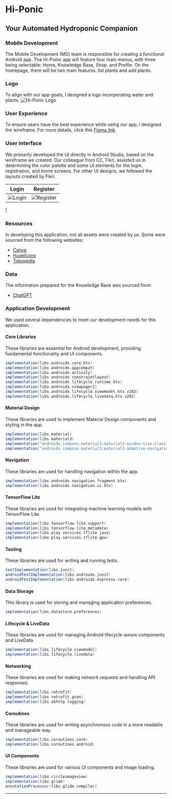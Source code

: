 
# Hi-Ponic
## Your Automated Hydroponic Companion

### Mobile Development
The Mobile Development (MD) team is responsible for creating a functional Android app. The Hi-Ponic app will feature four main menus, with three being selectable: Home, Knowledge Base, Shop, and Profile. On the homepage, there will be two main features: list plants and add plants.

### Logo
To align with our app goals, I designed a logo incorporating water and plants.
![Hi-Ponic Logo](https://github.com/HI-PONIC/Mobile-Development/assets/100133797/6ed7e733-daf8-4e8d-ab35-49943440e316)

### User Experience
To ensure users have the best experience while using our app, I designed the wireframe. For more details, click this [Figma link](https://www.figma.com/design/BbO3VWk35BVkAzQxRB17V4/Hi-Ponic?node-id=0-1&t=vF8Mnng3zaIonYan-0).

### User Interface
We primarily developed the UI directly in Android Studio, based on the wireframe we created. Our colleague from CC, Fikri, assisted us in determining the color palette and some UI elements for the login, registration, and home screens. For other UI designs, we followed the layouts created by Fikri.

| Login                                                | Register                                               |
|-------------------------------------------------------|--------------------------------------------------------|
| ![Login](https://github.com/HI-PONIC/Mobile-Development/assets/100133797/3bb5cd54-05c0-4a63-a53a-b06db86e06c4) | ![Register](https://github.com/HI-PONIC/Mobile-Development/assets/100133797/43995d0d-f738-468f-b64c-dade88fcb8a0)
 |

### Resources
In developing this application, not all assets were created by us. Some were sourced from the following websites:
- [Canva](https://www.canva.com/)
- [HugeIcons](https://hugeicons.com/)
- [Tokopedia](https://www.tokopedia.com/)

### Data
The information prepared for the Knowledge Base was sourced from:
- [ChatGPT](https://chatgpt.com/)

### Application Development
We used several dependencies to meet our development needs for this application.

#### Core Libraries
These libraries are essential for Android development, providing fundamental functionality and UI components.
```groovy
implementation(libs.androidx.core.ktx)
implementation(libs.androidx.appcompat)
implementation(libs.androidx.activity)
implementation(libs.androidx.constraintlayout)
implementation(libs.androidx.lifecycle.runtime.ktx)
implementation(libs.androidx.viewpager2)
implementation(libs.androidx.lifecycle.viewmodel.ktx.v282)
implementation(libs.androidx.lifecycle.livedata.ktx.v282)
```

#### Material Design
These libraries are used to implement Material Design components and styling in the app.
```groovy
implementation(libs.material)
implementation(libs.material3)
implementation("androidx.compose.material3:material3-window-size-class:1.2.1")
implementation("androidx.compose.material3:material3-adaptive-navigation-suite:1.3.0-beta02")
```

#### Navigation
These libraries are used for handling navigation within the app.
```groovy
implementation(libs.androidx.navigation.fragment.ktx)
implementation(libs.androidx.navigation.ui.ktx)
```

#### TensorFlow Lite
These libraries are used for integrating machine learning models with TensorFlow Lite.
```groovy
implementation(libs.tensorflow.lite.support)
implementation(libs.tensorflow.lite.metadata)
implementation(libs.play.services.tflite.java)
implementation(libs.play.services.tflite.gpu)
```

#### Testing
These libraries are used for writing and running tests.
```groovy
testImplementation(libs.junit)
androidTestImplementation(libs.androidx.junit)
androidTestImplementation(libs.androidx.espresso.core)
```

#### Data Storage
This library is used for storing and managing application preferences.
```groovy
implementation(libs.datastore.preferences)
```

#### Lifecycle & LiveData
These libraries are used for managing Android lifecycle-aware components and LiveData.
```groovy
implementation(libs.lifecycle.viewmodel)
implementation(libs.lifecycle.livedata)
```

#### Networking
These libraries are used for making network requests and handling API responses.
```groovy
implementation(libs.retrofit)
implementation(libs.retrofit.gson)
implementation(libs.okhttp.logging)
```

#### Coroutines
These libraries are used for writing asynchronous code in a more readable and manageable way.
```groovy
implementation(libs.coroutines.core)
implementation(libs.coroutines.android)
```

#### UI Components
These libraries are used for various UI components and image loading.
```groovy
implementation(libs.circleimageview)
implementation(libs.glide)
annotationProcessor(libs.glide.compiler)
```

---
